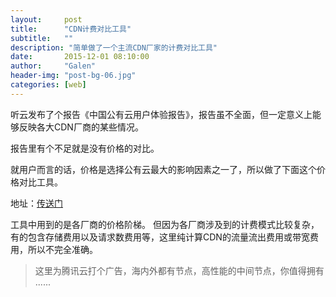 ```yaml
---
layout:     post
title:      "CDN计费对比工具"
subtitle:   ""
description: "简单做了一个主流CDN厂家的计费对比工具"
date:       2015-12-01 08:10:00
author:     "Galen"
header-img: "post-bg-06.jpg"
categories: [web] 
---  
```


听云发布了个报告《中国公有云用户体验报告》，报告虽不全面，但一定意义上能够反映各大CDN厂商的某些情况。  

报告里有个不足就是没有价格的对比。

就用户而言的话，价格是选择公有云最大的影响因素之一了，所以做了下面这个价格对比工具。

地址：[传送门](http://galen-yip.com/execise/cloud/)

工具中用到的是各厂商的价格阶梯。
但因为各厂商涉及到的计费模式比较复杂，有的包含存储费用以及请求数费用等，这里纯计算CDN的流量流出费用或带宽费用，所以不完全准确。

> 这里为腾讯云打个广告，海内外都有节点，高性能的中间节点，你值得拥有 ......



